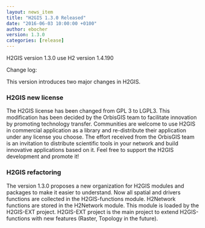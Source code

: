 ```yaml
---
layout: news_item
title: "H2GIS 1.3.0 Released"
date: "2016-06-03 10:00:00 +0100"
author: ebocher
version: 1.3.0
categories: [release]
---
```

H2GIS version 1.3.0 use H2 version 1.4.190

Change log:

This version introduces two major changes in H2GIS.

### H2GIS new license ###

The H2GIS license has been changed from GPL 3 to LGPL3. This modification has been decided by the OrbisGIS team to facilitate innovation by promoting technology transfer. Communities are welcome to use H2GIS in commercial application as a library and re-distribute their application under any license you choose. The effort received from the OrbisGIS team is an invitation to distribute scientific tools in your network and build innovative applications based on it.
Feel free to support the H2GIS development and promote it!



### H2GIS refactoring ###

The version 1.3.0 proposes a new organization for H2GIS modules and packages to make it easier to understand.
Now all spatial and drivers functions are collected in the H2GIS-functions module.
H2Network functions are stored in the H2Network module. This module is loaded by the H2GIS-EXT project. H2GIS-EXT project is the main project to extend H2GIS-functions with new features (Raster, Topology in the future).





